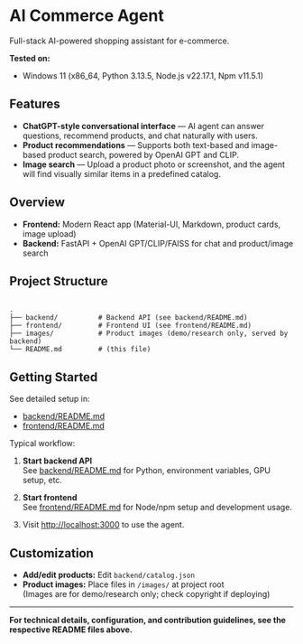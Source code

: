 # AI Commerce Agent

Full-stack AI-powered shopping assistant for e-commerce.

**Tested on:**  
- Windows 11 (x86_64, Python 3.13.5, Node.js v22.17.1, Npm v11.5.1)

## Features

- **ChatGPT-style conversational interface** — AI agent can answer questions, recommend products, and chat naturally with users.
- **Product recommendations** — Supports both text-based and image-based product search, powered by OpenAI GPT and CLIP.
- **Image search** — Upload a product photo or screenshot, and the agent will find visually similar items in a predefined catalog.

## Overview

- **Frontend:** Modern React app (Material-UI, Markdown, product cards, image upload)
- **Backend:** FastAPI + OpenAI GPT/CLIP/FAISS for chat and product/image search

## Project Structure

```

.
├── backend/          # Backend API (see backend/README.md)
├── frontend/         # Frontend UI (see frontend/README.md)
├── images/           # Product images (demo/research only, served by backend)
└── README.md         # (this file)

```

## Getting Started

See detailed setup in:

- [backend/README.md](backend/README.md)
- [frontend/README.md](frontend/README.md)

Typical workflow:

1. **Start backend API**  
   See [backend/README.md](backend/README.md) for Python, environment variables, GPU setup, etc.

2. **Start frontend**  
   See [frontend/README.md](frontend/README.md) for Node/npm setup and development usage.

3. Visit [http://localhost:3000](http://localhost:3000) to use the agent.

## Customization

- **Add/edit products:** Edit `backend/catalog.json`
- **Product images:** Place files in `/images/` at project root  
  (Images are for demo/research only; check copyright if deploying)

---

**For technical details, configuration, and contribution guidelines, see the respective README files above.**
